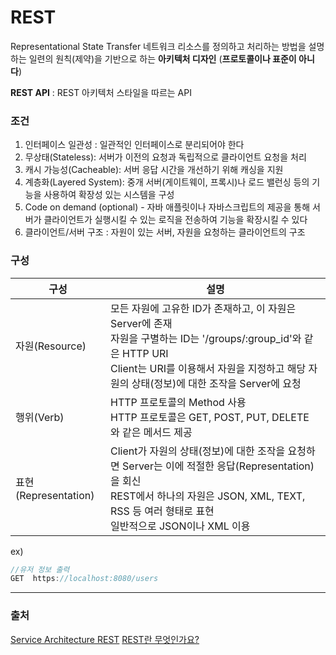 # REST
Representational State Transfer
네트워크 리소스를 정의하고 처리하는 방법을 설명하는 일련의 원칙(제약)을 기반으로 하는 **아키텍처 디자인** (**프로토콜이나 표준이 아니다**)

**REST API** : REST 아키텍처 스타일을 따르는 API

### 조건

1. 인터페이스 일관성 : 일관적인 인터페이스로 분리되어야 한다
2. 무상태(Stateless): 서버가 이전의 요청과 독립적으로 클라이언트 요청을 처리
3. 캐시 가능성(Cacheable): 서버 응답 시간을 개선하기 위해 캐싱을 지원
4. 계층화(Layered System): 중개 서버(게이트웨이, 프록시)나 로드 밸런싱 등의 기능을 사용하여 확장성 있는 시스템을 구성
5. Code on demand (optional) - 자바 애플릿이나 자바스크립트의 제공을 통해 서버가 클라이언트가 실행시킬 수 있는 로직을 전송하여 기능을 확장시킬 수 있다
6. 클라이언트/서버 구조 : 자원이 있는 서버, 자원을 요청하는 클라이언트의 구조

### 구성
|구성	|설명|
|--|--|
|자원(Resource)|모든 자원에 고유한 ID가 존재하고, 이 자원은 Server에 존재<br>자원을 구별하는 ID는 '/groups/:group_id'와 같은 HTTP URI <br>Client는 URI를 이용해서 자원을 지정하고 해당 자원의 상태(정보)에 대한 조작을 Server에 요청|
|행위(Verb)|HTTP 프로토콜의 Method 사용<br>HTTP 프로토콜은 GET, POST, PUT, DELETE 와 같은 메서드 제공|
표현(Representation)| Client가 자원의 상태(정보)에 대한 조작을 요청하면 Server는 이에 적절한 응답(Representation)을 회신<br>REST에서 하나의 자원은 JSON, XML, TEXT, RSS 등 여러 형태로 표현<br>일반적으로 JSON이나 XML 이용|

ex)
```java 
//유저 정보 출력
GET  https://localhost:8080/users
```



---
### 출처
[Service Architecture REST](https://www.service-architecture.com/articles/web-services/representational-state-transfer-rest.html)
[REST란 무엇인가요?](https://docs.aws.amazon.com/ko_kr/appsync/latest/devguide/what-is-rest.html)